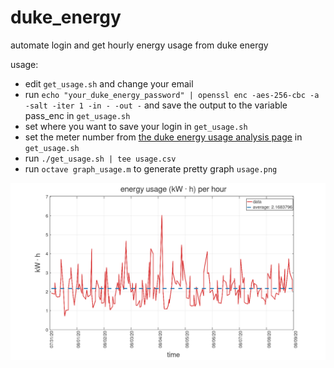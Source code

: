 # duke_energy
automate login and get hourly energy usage from duke energy

usage:
 * edit `get_usage.sh` and change your email
 * run `echo "your_duke_energy_password" | openssl enc -aes-256-cbc -a -salt -iter 1 -in - -out -` and save the output to the variable pass_enc in `get_usage.sh`
 * set where you want to save your login in `get_usage.sh`
 * set the meter number from [the duke energy usage analysis page](https://www.duke-energy.com/my-account/usage-analysis) in `get_usage.sh`
 * run `./get_usage.sh | tee usage.csv`
 * run `octave graph_usage.m` to generate pretty graph `usage.png`

![usage.png](usage.png)
